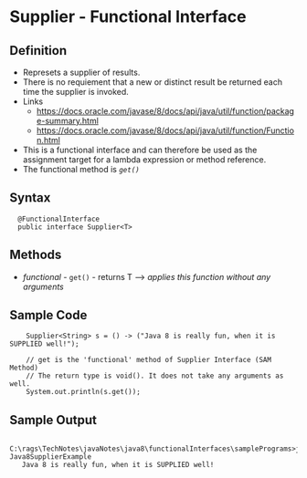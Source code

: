 # Supplier  - Functional Interface

## Definition
	
  * Represets a supplier of results. 	 
  * There is no requiement that a new or distinct result be returned each time the supplier is invoked. 
  * Links 
       - https://docs.oracle.com/javase/8/docs/api/java/util/function/package-summary.html
       - https://docs.oracle.com/javase/8/docs/api/java/util/function/Function.html
  * This is a functional interface and can therefore be used as the assignment target for a lambda expression or method reference. 
  * The functional method is *`get()`*

## Syntax
```
  @FunctionalInterface
  public interface Supplier<T>
```

## Methods

  * *functional* - `get()` - returns T --> _applies this function without any arguments_

## Sample Code

```
    Supplier<String> s = () -> ("Java 8 is really fun, when it is SUPPLIED well!");

    // get is the 'functional' method of Supplier Interface (SAM Method)
    // The return type is void(). It does not take any arguments as well.
    System.out.println(s.get());
```

## Sample Output

```
   C:\rags\TechNotes\javaNotes\java8\functionalInterfaces\samplePrograms>java Java8SupplierExample
   Java 8 is really fun, when it is SUPPLIED well!
```

